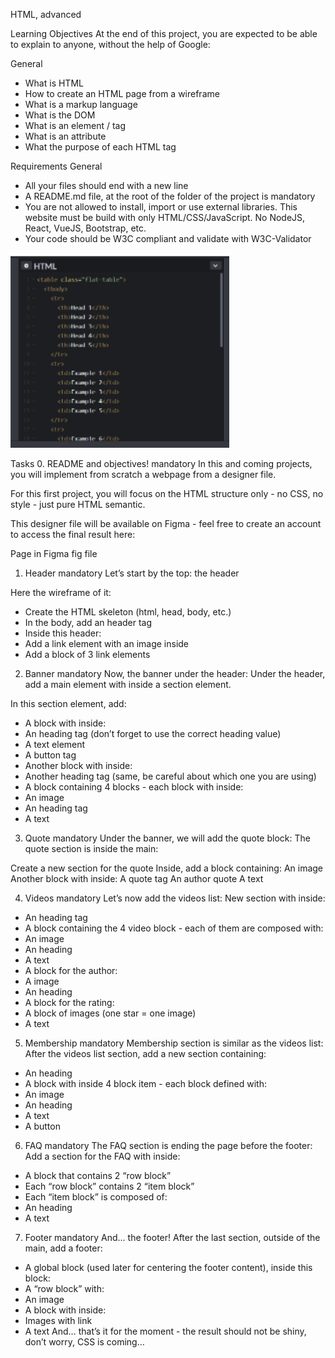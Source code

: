 HTML, advanced

Learning Objectives
At the end of this project, you are expected to be able to explain to anyone, without the help of Google:

General
- What is HTML
- How to create an HTML page from a wireframe
- What is a markup language
- What is the DOM
- What is an element / tag
- What is an attribute
- What the purpose of each HTML tag

Requirements
General
- All your files should end with a new line
- A README.md file, at the root of the folder of the project is mandatory
- You are not allowed to install, import or use external libraries. This website must be build with only HTML/CSS/JavaScript. No NodeJS, React, VueJS, Bootstrap, etc.
- Your code should be W3C compliant and validate with W3C-Validator

<p>
	<img src="./Images/HTML.png" width="350" title="HTML text">
</p>

Tasks
0. README and objectives!
mandatory
In this and coming projects, you will implement from scratch a webpage from a designer file.

For this first project, you will focus on the HTML structure only - no CSS, no style - just pure HTML semantic.

This designer file will be available on Figma - feel free to create an account to access the final result here:

Page in Figma
fig file

1. Header
mandatory
Let’s start by the top: the header

Here the wireframe of it:
- Create the HTML skeleton (html, head, body, etc.)
- In the body, add an header tag
- Inside this header:
- Add a link element with an image inside
- Add a block of 3 link elements

2. Banner
mandatory
Now, the banner under the header:
Under the header, add a main element with inside a section element.

In this section element, add:
- A block with inside:
- An heading tag (don’t forget to use the correct heading value)
- A text element
- A button tag
- Another block with inside:
- Another heading tag (same, be careful about which one you are using)
- A block containing 4 blocks - each block with inside:
- An image
- An heading tag
- A text

3. Quote
mandatory
Under the banner, we will add the quote block:
The quote section is inside the main:

Create a new section for the quote
Inside, add a block containing:
An image
Another block with inside:
A quote tag
An author quote
A text

4. Videos
mandatory
Let’s now add the videos list:
New section with inside:
- An heading tag
- A block containing the 4 video block - each of them are composed with:
- An image
- An heading
- A text
- A block for the author:
- A image
- An heading
- A block for the rating:
- A block of images (one star = one image)
- A text

5. Membership
mandatory
Membership section is similar as the videos list:
After the videos list section, add a new section containing:
- An heading
- A block with inside 4 block item - each block defined with:
- An image
- An heading
- A text
- A button

6. FAQ
mandatory
The FAQ section is ending the page before the footer:
Add a section for the FAQ with inside:
- A block that contains 2 “row block”
- Each “row block” contains 2 “item block”
- Each “item block” is composed of:
- An heading
- A text

7. Footer
mandatory
And… the footer!
After the last section, outside of the main, add a footer:
- A global block (used later for centering the footer content), inside this block:
- A “row block” with:
- An image
- A block with inside:
- Images with link
- A text And… that’s it for the moment - the result should not be shiny, don’t worry, CSS is coming…

